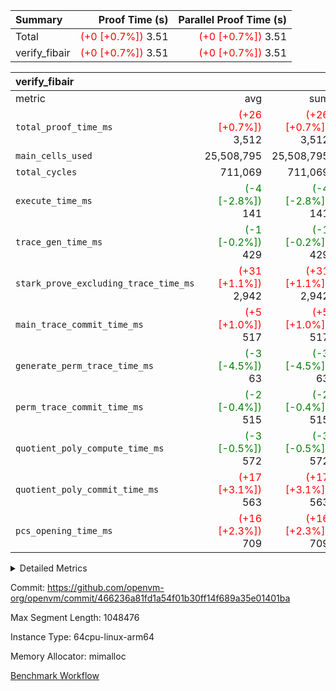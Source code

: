 | Summary | Proof Time (s) | Parallel Proof Time (s) |
|:---|---:|---:|
| Total | <span style='color: red'>(+0 [+0.7%])</span> 3.51 | <span style='color: red'>(+0 [+0.7%])</span> 3.51 |
| verify_fibair | <span style='color: red'>(+0 [+0.7%])</span> 3.51 | <span style='color: red'>(+0 [+0.7%])</span> 3.51 |


| verify_fibair |||||
|:---|---:|---:|---:|---:|
|metric|avg|sum|max|min|
| `total_proof_time_ms ` | <span style='color: red'>(+26 [+0.7%])</span> 3,512 | <span style='color: red'>(+26 [+0.7%])</span> 3,512 | <span style='color: red'>(+26 [+0.7%])</span> 3,512 | <span style='color: red'>(+26 [+0.7%])</span> 3,512 |
| `main_cells_used     ` |  25,508,795 |  25,508,795 |  25,508,795 |  25,508,795 |
| `total_cycles        ` |  711,069 |  711,069 |  711,069 |  711,069 |
| `execute_time_ms     ` | <span style='color: green'>(-4 [-2.8%])</span> 141 | <span style='color: green'>(-4 [-2.8%])</span> 141 | <span style='color: green'>(-4 [-2.8%])</span> 141 | <span style='color: green'>(-4 [-2.8%])</span> 141 |
| `trace_gen_time_ms   ` | <span style='color: green'>(-1 [-0.2%])</span> 429 | <span style='color: green'>(-1 [-0.2%])</span> 429 | <span style='color: green'>(-1 [-0.2%])</span> 429 | <span style='color: green'>(-1 [-0.2%])</span> 429 |
| `stark_prove_excluding_trace_time_ms` | <span style='color: red'>(+31 [+1.1%])</span> 2,942 | <span style='color: red'>(+31 [+1.1%])</span> 2,942 | <span style='color: red'>(+31 [+1.1%])</span> 2,942 | <span style='color: red'>(+31 [+1.1%])</span> 2,942 |
| `main_trace_commit_time_ms` | <span style='color: red'>(+5 [+1.0%])</span> 517 | <span style='color: red'>(+5 [+1.0%])</span> 517 | <span style='color: red'>(+5 [+1.0%])</span> 517 | <span style='color: red'>(+5 [+1.0%])</span> 517 |
| `generate_perm_trace_time_ms` | <span style='color: green'>(-3 [-4.5%])</span> 63 | <span style='color: green'>(-3 [-4.5%])</span> 63 | <span style='color: green'>(-3 [-4.5%])</span> 63 | <span style='color: green'>(-3 [-4.5%])</span> 63 |
| `perm_trace_commit_time_ms` | <span style='color: green'>(-2 [-0.4%])</span> 515 | <span style='color: green'>(-2 [-0.4%])</span> 515 | <span style='color: green'>(-2 [-0.4%])</span> 515 | <span style='color: green'>(-2 [-0.4%])</span> 515 |
| `quotient_poly_compute_time_ms` | <span style='color: green'>(-3 [-0.5%])</span> 572 | <span style='color: green'>(-3 [-0.5%])</span> 572 | <span style='color: green'>(-3 [-0.5%])</span> 572 | <span style='color: green'>(-3 [-0.5%])</span> 572 |
| `quotient_poly_commit_time_ms` | <span style='color: red'>(+17 [+3.1%])</span> 563 | <span style='color: red'>(+17 [+3.1%])</span> 563 | <span style='color: red'>(+17 [+3.1%])</span> 563 | <span style='color: red'>(+17 [+3.1%])</span> 563 |
| `pcs_opening_time_ms ` | <span style='color: red'>(+16 [+2.3%])</span> 709 | <span style='color: red'>(+16 [+2.3%])</span> 709 | <span style='color: red'>(+16 [+2.3%])</span> 709 | <span style='color: red'>(+16 [+2.3%])</span> 709 |



<details>
<summary>Detailed Metrics</summary>

|  | verify_program_compile_ms | total_cells | stark_prove_excluding_trace_time_ms | quotient_poly_compute_time_ms | quotient_poly_commit_time_ms | perm_trace_commit_time_ms | pcs_opening_time_ms | main_trace_commit_time_ms |
| --- | --- | --- | --- | --- | --- | --- | --- |
|  | 4 | 65,536 | 64 | 3 | 13 | 0 | 31 | 16 | 

| air_name | rows | quotient_deg | main_cols | interactions | constraints | cells |
| --- | --- | --- | --- | --- | --- | --- |
| AccessAdapterAir<2> |  | 4 |  | 5 | 12 |  | 
| AccessAdapterAir<4> |  | 4 |  | 5 | 12 |  | 
| AccessAdapterAir<8> |  | 4 |  | 5 | 12 |  | 
| FibonacciAir | 32,768 | 1 | 2 |  | 5 | 65,536 | 
| FriReducedOpeningAir |  | 4 |  | 35 | 59 |  | 
| NativePoseidon2Air<BabyBearParameters>, 1> |  | 4 |  | 31 | 302 |  | 
| PhantomAir |  | 4 |  | 3 | 4 |  | 
| ProgramAir |  | 1 |  | 1 | 4 |  | 
| VariableRangeCheckerAir |  | 1 |  | 1 | 4 |  | 
| VmAirWrapper<BranchNativeAdapterAir, BranchEqualCoreAir<1> |  | 2 |  | 11 | 23 |  | 
| VmAirWrapper<JalNativeAdapterAir, JalCoreAir> |  | 4 |  | 7 | 6 |  | 
| VmAirWrapper<NativeAdapterAir<2, 0>, PublicValuesCoreAir> |  | 4 |  | 11 | 22 |  | 
| VmAirWrapper<NativeAdapterAir<2, 1>, FieldArithmeticCoreAir> |  | 4 |  | 15 | 23 |  | 
| VmAirWrapper<NativeLoadStoreAdapterAir<1>, NativeLoadStoreCoreAir<1> |  | 4 |  | 15 | 20 |  | 
| VmAirWrapper<NativeLoadStoreAdapterAir<4>, NativeLoadStoreCoreAir<4> |  | 4 |  | 15 | 20 |  | 
| VmAirWrapper<NativeVectorizedAdapterAir<4>, FieldExtensionCoreAir> |  | 4 |  | 15 | 23 |  | 
| VmConnectorAir |  | 4 |  | 3 | 8 |  | 
| VolatileBoundaryAir |  | 4 |  | 4 | 16 |  | 

| group | trace_gen_time_ms | total_proof_time_ms | total_cycles | total_cells | stark_prove_excluding_trace_time_ms | quotient_poly_compute_time_ms | quotient_poly_commit_time_ms | perm_trace_commit_time_ms | pcs_opening_time_ms | main_trace_commit_time_ms | main_cells_used | generate_perm_trace_time_ms | execute_time_ms |
| --- | --- | --- | --- | --- | --- | --- | --- | --- | --- | --- | --- | --- | --- |
| verify_fibair | 429 | 3,512 | 711,069 | 72,898,584 | 2,942 | 572 | 563 | 515 | 709 | 517 | 25,508,795 | 63 | 141 | 

| group | air_name | rows | prep_cols | perm_cols | main_cols | cells |
| --- | --- | --- | --- | --- | --- | --- |
| verify_fibair | AccessAdapterAir<2> | 131,072 |  | 16 | 11 | 3,538,944 | 
| verify_fibair | AccessAdapterAir<4> | 65,536 |  | 16 | 13 | 1,900,544 | 
| verify_fibair | AccessAdapterAir<8> | 32,768 |  | 16 | 17 | 1,081,344 | 
| verify_fibair | FriReducedOpeningAir | 512 |  | 76 | 64 | 71,680 | 
| verify_fibair | NativePoseidon2Air<BabyBearParameters>, 1> | 8,192 |  | 36 | 348 | 3,145,728 | 
| verify_fibair | PhantomAir | 16,384 |  | 8 | 6 | 229,376 | 
| verify_fibair | ProgramAir | 8,192 |  | 8 | 10 | 147,456 | 
| verify_fibair | VariableRangeCheckerAir | 262,144 | 2 | 8 | 1 | 2,359,296 | 
| verify_fibair | VmAirWrapper<BranchNativeAdapterAir, BranchEqualCoreAir<1> | 262,144 |  | 28 | 23 | 13,369,344 | 
| verify_fibair | VmAirWrapper<JalNativeAdapterAir, JalCoreAir> | 32,768 |  | 12 | 10 | 720,896 | 
| verify_fibair | VmAirWrapper<NativeAdapterAir<2, 1>, FieldArithmeticCoreAir> | 524,288 |  | 20 | 30 | 26,214,400 | 
| verify_fibair | VmAirWrapper<NativeLoadStoreAdapterAir<1>, NativeLoadStoreCoreAir<1> | 262,144 |  | 36 | 25 | 15,990,784 | 
| verify_fibair | VmAirWrapper<NativeLoadStoreAdapterAir<4>, NativeLoadStoreCoreAir<4> | 16,384 |  | 36 | 34 | 1,146,880 | 
| verify_fibair | VmAirWrapper<NativeVectorizedAdapterAir<4>, FieldExtensionCoreAir> | 8,192 |  | 20 | 40 | 491,520 | 
| verify_fibair | VmConnectorAir | 2 | 1 | 8 | 4 | 24 | 
| verify_fibair | VolatileBoundaryAir | 131,072 |  | 8 | 11 | 2,490,368 | 

</details>


Commit: https://github.com/openvm-org/openvm/commit/466236a81fd1a54f01b30ff14f689a35e01401ba

Max Segment Length: 1048476

Instance Type: 64cpu-linux-arm64

Memory Allocator: mimalloc

[Benchmark Workflow](https://github.com/openvm-org/openvm/actions/runs/12793387474)
